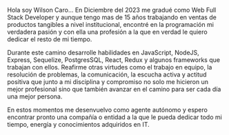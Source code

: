 Hola soy Wilson Caro... En Diciembre del 2023 me gradué como Web Full Stack Developer y aunque tengo mas de 15 años trabajando en ventas de productos tangibles a nivel institucional, encontré en la programación mi verdadera pasión y con ella una profesión a la que en verdad le quiero dedicar el resto de mi tiempo.

Durante este camino desarrolle habilidades en JavaScript, NodeJS, Express, Sequelize, PostgresSQL, React, Redux y algunos frameworks que trabajan con ellos. Reafirme otras virtudes como el trabajo en equipo, la resolución de problemas, la comunicación, la escucha activa y actitud positiva que junto a mi disciplina y compromiso no solo me hicieron un mejor profesional sino que también avanzar en el camino para ser cada día una mejor persona.

En estos momentos me desenvuelvo como agente autónomo y espero encontrar pronto una compañía o entidad a la que le pueda dedicar todo mi tiempo, energía y conocimientos adquiridos en IT.
